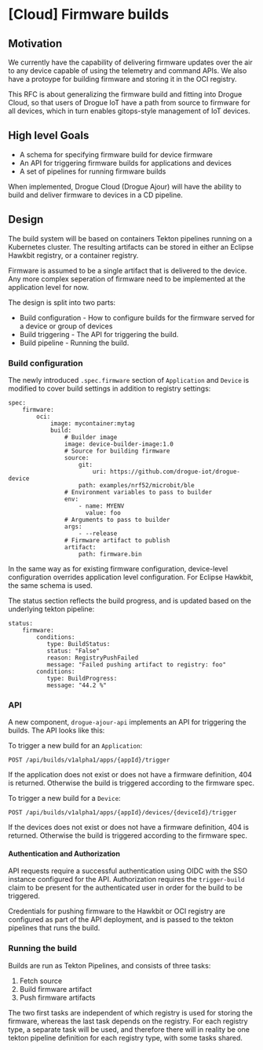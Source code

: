 # [Cloud] Firmware builds

## Motivation

We currently have the capability of delivering firmware updates over the air to any device capable of using the telemetry and command APIs. We also have a protoype for building firmware and storing it in the OCI registry. 

This RFC is about generalizing the firmware build and fitting into Drogue Cloud, so that users of Drogue IoT have a path from source to firmware for all devices, which in turn enables gitops-style management of IoT devices.

## High level Goals

* A schema for specifying firmware build for device firmware
* An API for triggering firmware builds for applications and devices
* A set of pipelines for running firmware builds

When implemented, Drogue Cloud (Drogue Ajour) will have the ability to build and deliver firmware to devices in a CD pipeline.

## Design

The build system will be based on containers Tekton pipelines running on a Kubernetes cluster. The resulting artifacts can be stored in either an Eclipse Hawkbit registry, or a container registry.

Firmware is assumed to be a single artifact that is delivered to the device. Any more complex seperation of firmware need to be implemented at the application level for now.

The design is split into two parts:

* Build configuration - How to configure builds for the firmware served for a device or group of devices
* Build triggering - The API for triggering the build.
* Build pipeline - Running the build.

### Build configuration

The newly introduced `.spec.firmware` section of `Application` and `Device` is modified to cover build settings in addition to registry settings:

```
spec:
    firmware:
        oci:
            image: mycontainer:mytag
            build:
                # Builder image
                image: device-builder-image:1.0
                # Source for building firmware
                source:
                    git:
                        uri: https://github.com/drogue-iot/drogue-device
                    path: examples/nrf52/microbit/ble
                # Environment variables to pass to builder
                env:
                    - name: MYENV
                      value: foo
                # Arguments to pass to builder
                args:
                    - --release
                # Firmware artifact to publish
                artifact:
                    path: firmware.bin
```

In the same way as for existing firmware configuration, device-level configuration overrides application level configuration. 
For Eclipse Hawkbit, the same schema is used.

The status section reflects the build progress, and is updated based on the underlying tekton pipeline:

```
status:
    firmware:
        conditions:
           type: BuildStatus:
           status: "False"
           reason: RegistryPushFailed
           message: "Failed pushing artifact to registry: foo"
        conditions:
           type: BuildProgress:
           message: "44.2 %"
```


### API

A new component, `drogue-ajour-api` implements an API for triggering the builds. The API looks like this:

To trigger a new build for an `Application`:

```
POST /api/builds/v1alpha1/apps/{appId}/trigger
```

If the application does not exist or does not have a firmware definition, 404 is returned. Otherwise the build is triggered according to the firmware spec.

To trigger a new build for a `Device`:

```
POST /api/builds/v1alpha1/apps/{appId}/devices/{deviceId}/trigger
```

If the devices does not exist or does not have a firmware definition, 404 is returned. Otherwise the build is triggered according to the firmware spec.


#### Authentication and Authorization 

API requests require a successful authentication using OIDC with the SSO instance configured for the API. Authorization requires
the `trigger-build` claim to be present for the authenticated user in order for the build to be triggered.

Credentials for pushing firmware to the Hawkbit or OCI registry are configured as part of the API deployment, and is passed to the tekton pipelines that runs the build.

### Running the build

Builds are run as Tekton Pipelines, and consists of three tasks:

1. Fetch source
2. Build firmware artifact
3. Push firmware artifacts

The two first tasks are independent of which registry is used for storing the firmware, whereas the last task depends on the registry. For each registry type, a separate task will be used, and therefore there will in reality be one tekton pipeline definition for each registry type, with some tasks shared.
